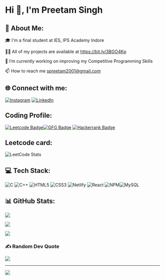 
# Hi 👋, I'm Preetam Singh



## 💫 About Me:
🎓 I'm a final student at IES, IPS Academy Indore

👨‍💻 All of my projects are available at https://bit.ly/3BGO4Kp

🔭 I’m currently working on improving my Competitive Programming Skills

📫 How to reach me spreetam2001@gmail.com


## 🌐 Connect with me:
[![Instagram](https://img.shields.io/badge/Instagram-%23E4405F.svg?logo=Instagram&logoColor=white)](https://instagram.com/preetamsingh_18) [![LinkedIn](https://img.shields.io/badge/LinkedIn-%230077B5.svg?logo=linkedin&logoColor=white)](https://linkedin.com/in/preetamsingh18) 

## Coding Profile:

[![Leetcode Badge](https://img.shields.io/badge/-Preetam_Singh-black?style=plastic&logo=Leetcode&link=https://leetcode.com/preetam1812/)](https://leetcode.com/preetamsingh18/)[![GFG Badge](https://img.shields.io/badge/-Preetam_Singh-black?style=plastic&logo=GeeksforGeeks&link=https://auth.geeksforgeeks.org/user/preetamsingh18/)](https://auth.geeksforgeeks.org/user/preetamsingh18/)
[![Hackerrank Badge](https://img.shields.io/badge/-Preetam_Singh-black?style=plastic&logo=Hackerrank&link=https://www.hackerrank.com/preetamsingh18/)](https://www.hackerrank.com/preetamsingh18/)

## Leetcode card:
![LeetCode Stats](https://leetcard.jacoblin.cool/preetamsingh18?theme=unicorn&font=Electrolize&ext=contest)

## 💻 Tech Stack:
![C](https://img.shields.io/badge/c-%2300599C.svg?style=plastic&logo=c&logoColor=white) ![C++](https://img.shields.io/badge/c++-%2300599C.svg?style=plastic&logo=c%2B%2B&logoColor=white) ![HTML5](https://img.shields.io/badge/html5-%23E34F26.svg?style=plastic&logo=html5&logoColor=white) ![CSS3](https://img.shields.io/badge/css3-%231572B6.svg?style=plastic&logo=css3&logoColor=white) ![Netlify](https://img.shields.io/badge/netlify-%23000000.svg?style=plastic&logo=netlify&logoColor=#00C7B7) ![React](https://img.shields.io/badge/react-%2320232a.svg?style=plastic&logo=react&logoColor=%2361DAFB) ![NPM](https://img.shields.io/badge/NPM-%23000000.svg?style=plastic&logo=npm&logoColor=white)![MySQL](https://img.shields.io/badge/mysql-%2300f.svg?style=plastic&logo=mysql&logoColor=white)
## 📊 GitHub Stats:
![](https://github-readme-stats.vercel.app/api?username=preetamsingh18&theme=dark&hide_border=false&include_all_commits=true&count_private=true)

![](https://github-readme-streak-stats.herokuapp.com/?user=preetamsingh18&theme=dark&hide_border=false)

![](https://github-readme-stats.vercel.app/api/top-langs/?username=preetamsingh18&theme=dark&hide_border=false&include_all_commits=true&count_private=true&layout=compact)



### ✍️ Random Dev Quote
![](https://quotes-github-readme.vercel.app/api?type=vetical&theme=radical)

---
![](https://komarev.com/ghpvc/?username=preetamsingh18&style=flat-square)


